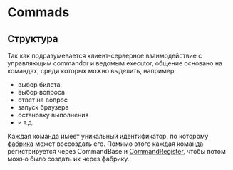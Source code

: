 # Commads

## Структура

Так как подразумевается клиент-серверное взаимодействие с управляющим commandor и ведомым executor, общение основано на командах, среди которых можно выделить, например:

* выбор билета
* выбор вопроса
* ответ на вопрос
* запуск браузера
* остановку выполнения
* и т.д.

Каждая команда имеет уникальный идентификатор, по которому [фабрика](./command_fabric.py) может воссоздать его. Помимо этого каждая команда регистрируется через CommandBase и [CommandRegister](./command_register.py), чтобы потом можно было создать их через фабрику. 